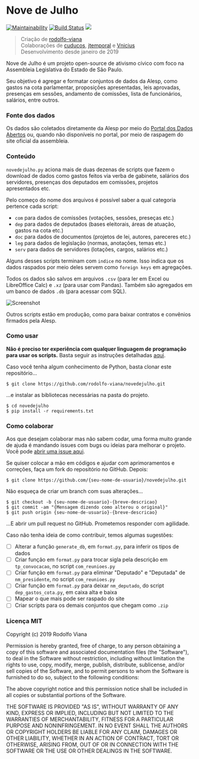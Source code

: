 ﻿# __Nove de Julho__

[![Maintainability](https://img.shields.io/codeclimate/maintainability-percentage/rodolfo-viana/novedejulho.svg)](https://codeclimate.com/github/rodolfo-viana/novedejulho/maintainability)
[![Build Status](https://travis-ci.org/rodolfo-viana/novedejulho.svg?branch=master)](https://travis-ci.org/rodolfo-viana/novedejulho)
![](https://img.shields.io/badge/made%20with-%3C3-red.svg)

> Criação de [rodolfo-viana](https://github.com/rodolfo-viana)<br>
> Colaborações de [cuducos](https://github.com/cuducos), [jtemporal](https://github.com/jtemporal) e [Vnicius](https://github.com/Vnicius)<br>
> Desenvolvimento desde janeiro de 2019

Nove de Julho é um projeto open-source de ativismo cívico com foco na Assembleia Legislativa do Estado de São Paulo.

Seu objetivo é agregar e formatar conjuntos de dados da Alesp, como gastos na cota parlamentar, proposições apresentadas, leis aprovadas, presenças em sessões, andamento de comissões, lista de funcionários, salários, entre outros.

### Fonte dos dados

Os dados são coletados diretamente da Alesp por meio do [Portal dos Dados Abertos](https://www.al.sp.gov.br/dados-abertos/) ou, quando não disponíveis no portal, por meio de raspagem do site oficial da assembleia.

### Conteúdo

`novedejulho.py` aciona mais de duas dezenas de scripts que fazem o download de dados como gastos feitos via verba de gabinete, salários dos servidores, presenças dos deputados em comissões, projetos apresentados etc.

Pelo começo do nome dos arquivos é possível saber a qual categoria pertence cada script:

- `com` para dados de comissões (votações, sessões, preseças etc.)
- `dep` para dados de deputados (bases eleitorais, áreas de atuação, gastos na cota etc.)
- `doc` para dados de documentos (projetos de lei, autores, pareceres etc.)
- `leg` para dados de legislação (normas, anotações, temas etc.)
- `serv` para dados de servidores (lotações, cargos, salários etc.)

Alguns desses scripts terminam com `indice` no nome. Isso indica que os dados raspados por meio deles servem como `foreign keys` em agregações.

Todos os dados são salvos em arquivos `.csv` (para ler em Excel ou LibreOffice Calc) e `.xz` (para usar com Pandas). Também são agregados em um banco de dados `.db` (para acessar com SQL).

![Screenshot](https://i.imgur.com/GZlaKuJ.png)

Outros scripts estão em produção, como para baixar contratos e convênios firmados pela Alesp.

### Como usar

__Não é preciso ter experiência com qualquer linguagem de programação para usar os scripts.__ Basta seguir as instruções detalhadas [aqui](https://github.com/rodolfo-viana/novedejulho/blob/master/INSTRUCOES_DE_USO.md).

Caso você tenha algum conhecimento de Python, basta clonar este repositório...

```
$ git clone https://github.com/rodolfo-viana/novedejulho.git
```

...e instalar as bibliotecas necessárias na pasta do projeto.

```
$ cd novedejulho
$ pip install -r requirements.txt
```

### Como colaborar

Aos que desejam colaborar mas não sabem codar, uma forma muito grande de ajuda é mandando issues com bugs ou ideias para melhorar o projeto. Você pode [abrir uma issue aqui](https://github.com/rodolfo-viana/novedejulho/issues/new).

Se quiser colocar a mão em códigos e ajudar com aprimoramentos e correções, faça um fork do repositório no GitHub. Depois:

```
$ git clone https://github.com/{seu-nome-de-usuario}/novedejulho.git
```

Não esqueça de criar um branch com suas alterações...

```
$ git checkout -b {seu-nome-de-usuario}-{breve-descricao}
$ git commit -am "{Mensagem dizendo como alterou o original}"
$ git push origin {seu-nome-de-usuario}-{breve-descricao}
```

...E abrir um pull request no GitHub. Prometemos responder com agilidade.

Caso não tenha ideia de como contribuir, temos algumas sugestões:

- [ ] Alterar a função `generate_db`, em `format.py`, para inferir os tipos de dados
- [ ] Criar função em `format.py` para trocar sigla pela descrição em `tp_convocacao`, no script `com_reunioes.py`
- [ ] Criar função em `format.py` para eliminar "Deputado" e "Deputada" de `nm_presidente`, no script `com_reunioes.py`
- [ ] Criar função em `format.py` para deixar `nm_deputado`, do script `dep_gastos_cota.py`, em caixa alta e baixa
- [ ] Mapear o que mais pode ser raspado do site
- [ ] Criar scripts para os demais conjuntos que chegam como `.zip`

### Licença MIT

Copyright (c) 2019 Rodolfo Viana

Permission is hereby granted, free of charge, to any person obtaining a copy of this software and associated documentation files (the "Software"), to deal in the Software without restriction, including without limitation the rights to use, copy, modify, merge, publish, distribute, sublicense, and/or sell copies of the Software, and to permit persons to whom the Software is furnished to do so, subject to the following conditions:

The above copyright notice and this permission notice shall be included in all copies or substantial portions of the Software.

THE SOFTWARE IS PROVIDED "AS IS", WITHOUT WARRANTY OF ANY KIND, EXPRESS OR IMPLIED, INCLUDING BUT NOT LIMITED TO THE WARRANTIES OF MERCHANTABILITY, FITNESS FOR A PARTICULAR PURPOSE AND NONINFRINGEMENT. IN NO EVENT SHALL THE AUTHORS OR COPYRIGHT HOLDERS BE LIABLE FOR ANY CLAIM, DAMAGES OR OTHER LIABILITY, WHETHER IN AN ACTION OF CONTRACT, TORT OR OTHERWISE, ARISING FROM, OUT OF OR IN CONNECTION WITH THE SOFTWARE OR THE USE OR OTHER DEALINGS IN THE SOFTWARE.
